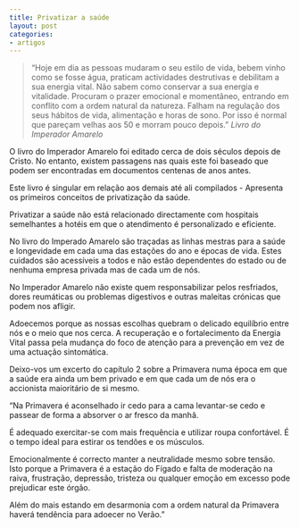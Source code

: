 ```yaml
---
title: Privatizar a saúde
layout: post
categories:
- artigos
---
```


>“Hoje em dia as pessoas mudaram o seu estilo de vida, bebem vinho como se fosse água, praticam actividades destrutivas e debilitam a sua energia vital. Não sabem como conservar a sua energia e vitalidade. Procuram o prazer emocional e momentâneo, entrando em conflito com a ordem natural da natureza. Falham na regulação dos seus hábitos de vida, alimentação e horas de sono. Por isso é normal que pareçam velhas aos 50 e morram pouco depois.” *Livro do Imperador Amarelo*

O livro do Imperador Amarelo foi editado cerca de dois séculos depois de Cristo. No entanto, existem passagens nas quais este foi baseado que podem ser encontradas em documentos centenas de anos antes. 

Este livro é singular em relação aos demais até ali compilados - Apresenta os primeiros conceitos de privatização da saúde.
 
Privatizar a saúde não está relacionado directamente com hospitais semelhantes a hotéis em que o atendimento é personalizado e eficiente.

No livro do Imperado Amarelo são traçadas as linhas mestras para a saúde e longevidade em cada uma das estações do ano e épocas de vida. Estes cuidados são acessíveis a todos e não estão dependentes do estado ou de nenhuma empresa privada mas de cada um de nós.

No Imperador Amarelo não existe quem responsabilizar pelos resfriados, dores reumáticas ou problemas digestivos e outras maleitas crónicas que podem nos afligir.

Adoecemos porque as nossas escolhas quebram o delicado equilíbrio entre nós e o meio que nos cerca. A recuperação e o fortalecimento da Energia Vital passa pela mudança do foco de atenção para a prevenção em vez de uma actuação sintomática. 

Deixo-vos um excerto do capítulo 2 sobre a Primavera numa época em que a saúde era ainda um bem privado e em que cada um de nós era o accionista maioritário de si mesmo.  

“Na Primavera é aconselhado ir cedo para a cama levantar-se cedo e passear de forma a absorver o ar fresco da manhã. 

É adequado exercitar-se com mais frequência e utilizar roupa confortável. É o tempo ideal para estirar os tendões e os músculos. 

Emocionalmente é correcto manter a neutralidade mesmo sobre tensão. Isto porque a Primavera é a estação do Fígado e falta de moderação na raiva, frustração, depressão, tristeza ou qualquer emoção em excesso pode prejudicar este órgão. 

Além do mais estando em desarmonia com a ordem natural da Primavera haverá tendência para adoecer no Verão.”


